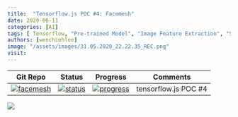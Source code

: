 ```yaml
---
title:  "Tensorflow.js POC #4: Facemesh"
date: 2020-06-11
categories: [AI]
tags: [ Tensorflow, "Pre-trained Model", "Image Feature Extraction", "Supervised Learning" ]
authors: [wenchiehlee]
image: "/assets/images/31.05.2020_22.22.35_REC.png"
visit: 
---
```


| Git Repo                                                                                                                                         | Status                                                                                                                                                                | Progress                                                                                                                    | Comments                                                     |
|--------------------------------------------------------------------------------------------------------------------------------------------------|-----------------------------------------------------------------------------------------------------------------------------------------------------------------------|----------------------------------------------------------------------------------------------------------------------------------------|--------------------------------------------------------------|
| [![facemesh](https://img.shields.io/badge/facemesh-gray?logo=tensorflow)](https://git.barco.com/users/wjlee/repos/tfjs-models/browse/facemesh) | [![status](https://tailab.barco.com:9443/deeplearningcomputing/tfjs-models/badges/master/pipeline.svg)](https://tailab.barco.com:9443/deeplearningcomputing/tfjs-models/pipelines) | [![progress](https://img.shields.io/badge/POC-red?logo=javascript)](http://dlc.barco.com/facemesh//)|tensorflow.js POC #4|


[![](https://rebrand.ly/dlc_png_url)](https://rebrand.ly/dlc_uml_url)


